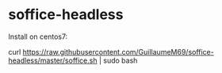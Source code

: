 # soffice-headless

Install on centos7:

curl https://raw.githubusercontent.com/GuillaumeM69/soffice-headless/master/soffice.sh | sudo bash
